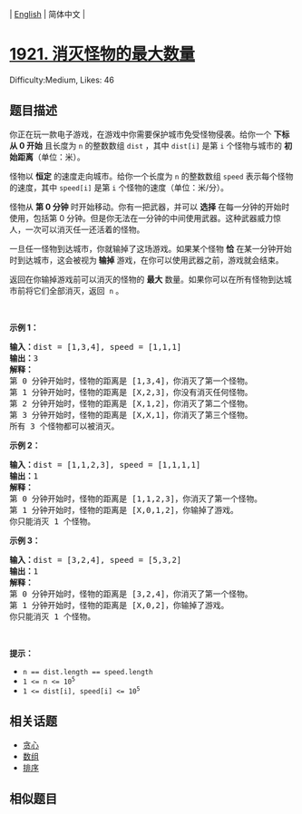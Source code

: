 
| [English](README_EN.md) | 简体中文 |

# [1921. 消灭怪物的最大数量](https://leetcode.cn/problems/eliminate-maximum-number-of-monsters/)
Difficulty:Medium, Likes: 46

## 题目描述

<p>你正在玩一款电子游戏，在游戏中你需要保护城市免受怪物侵袭。给你一个 <strong>下标从 0 开始</strong> 且长度为 <code>n</code> 的整数数组 <code>dist</code> ，其中 <code>dist[i]</code> 是第 <code>i</code> 个怪物与城市的 <strong>初始距离</strong>（单位：米）。</p>

<p>怪物以 <strong>恒定</strong> 的速度走向城市。给你一个长度为 <code>n</code> 的整数数组 <code>speed</code> 表示每个怪物的速度，其中 <code>speed[i]</code> 是第 <code>i</code> 个怪物的速度（单位：米/分）。</p>

<p>怪物从 <strong>第 0 分钟</strong> 时开始移动。你有一把武器，并可以 <strong>选择</strong> 在每一分钟的开始时使用，包括第 0 分钟。但是你无法在一分钟的中间使用武器。这种武器威力惊人，一次可以消灭任一还活着的怪物。</p>

<p>一旦任一怪物到达城市，你就输掉了这场游戏。如果某个怪物 <strong>恰</strong> 在某一分钟开始时到达城市，这会被视为<strong> 输掉</strong> 游戏，在你可以使用武器之前，游戏就会结束。</p>

<p>返回在你输掉游戏前可以消灭的怪物的 <strong>最大</strong> 数量。如果你可以在所有怪物到达城市前将它们全部消灭，返回  <code>n</code> 。</p>

<p> </p>

<p><strong>示例 1：</strong></p>

<pre>
<strong>输入：</strong>dist = [1,3,4], speed = [1,1,1]
<strong>输出：</strong>3
<strong>解释：</strong>
第 0 分钟开始时，怪物的距离是 [1,3,4]，你消灭了第一个怪物。
第 1 分钟开始时，怪物的距离是 [X,2,3]，你没有消灭任何怪物。
第 2 分钟开始时，怪物的距离是 [X,1,2]，你消灭了第二个怪物。
第 3 分钟开始时，怪物的距离是 [X,X,1]，你消灭了第三个怪物。
所有 3 个怪物都可以被消灭。</pre>

<p><strong>示例 2：</strong></p>

<pre>
<strong>输入：</strong>dist = [1,1,2,3], speed = [1,1,1,1]
<strong>输出：</strong>1
<strong>解释：</strong>
第 0 分钟开始时，怪物的距离是 [1,1,2,3]，你消灭了第一个怪物。
第 1 分钟开始时，怪物的距离是 [X,0,1,2]，你输掉了游戏。
你只能消灭 1 个怪物。
</pre>

<p><strong>示例 3：</strong></p>

<pre>
<strong>输入：</strong>dist = [3,2,4], speed = [5,3,2]
<strong>输出：</strong>1
<strong>解释：</strong>
第 0 分钟开始时，怪物的距离是 [3,2,4]，你消灭了第一个怪物。
第 1 分钟开始时，怪物的距离是 [X,0,2]，你输掉了游戏。 
你只能消灭 1 个怪物。
</pre>

<p> </p>

<p><strong>提示：</strong></p>

<ul>
	<li><code>n == dist.length == speed.length</code></li>
	<li><code>1 <= n <= 10<sup>5</sup></code></li>
	<li><code>1 <= dist[i], speed[i] <= 10<sup>5</sup></code></li>
</ul>


## 相关话题

- [贪心](https://leetcode.cn/tag/greedy/)
- [数组](https://leetcode.cn/tag/array/)
- [排序](https://leetcode.cn/tag/sorting/)

## 相似题目

